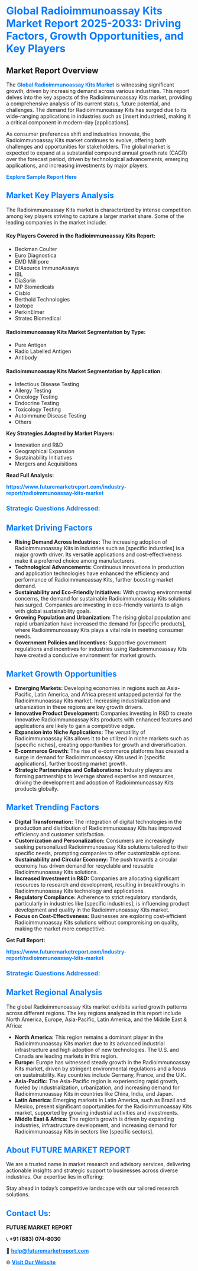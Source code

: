 <h1 style="color: #007BFF;">Global Radioimmunoassay Kits Market Report 2025-2033: Driving Factors, Growth Opportunities, and Key Players</h1>

<section id="overview">
<h2>Market Report Overview</h2>
<p>The <a href="https://www.futuremarketreport.com/industry-report/radioimmunoassay-kits-market" style="color: #007BFF; text-decoration: none;"><strong>Global Radioimmunoassay Kits Market</strong></a> is witnessing significant growth, driven by increasing demand across various industries. This report delves into the key aspects of the Radioimmunoassay Kits market, providing a comprehensive analysis of its current status, future potential, and challenges. The demand for Radioimmunoassay Kits has surged due to its wide-ranging applications in industries such as [insert industries], making it a critical component in modern-day [applications].</p>
<p>As consumer preferences shift and industries innovate, the Radioimmunoassay Kits market continues to evolve, offering both challenges and opportunities for stakeholders. The global market is expected to expand at a substantial compound annual growth rate (CAGR) over the forecast period, driven by technological advancements, emerging applications, and increasing investments by major players.</p>
</section>

<section id="overview">
<p><a href="https://www.futuremarketreport.com/request-sample/reportId=77258" style="color: #007BFF; text-decoration: none;"><strong>Explore Sample Report Here</strong></a></p>
</section>

<section id="key-players">
<h2 style="color: #007BFF;">Market Key Players Analysis</h2>
<p>The Radioimmunoassay Kits market is characterized by intense competition among key players striving to capture a larger market share. Some of the leading companies in the market include:</p>
<h4>Key Players Covered in the Radioimmunoassay Kits Report:</h4>
<ul><li>Beckman Coulter</li><li>Euro Diagnostica</li><li>EMD Millipore</li><li>DIAsource ImmunoAssays</li><li>IBL</li><li>DiaSorin</li><li>MP Biomedicals</li><li>Cisbio</li><li>Berthold Technologies</li><li>Izotope</li><li>PerkinElmer</li><li>Stratec Biomedical</li></ul>
<h4>Radioimmunoassay Kits Market Segmentation by Type:</h4>
<ul><li>Pure Antigen</li><li>Radio Labelled Antigen</li><li>Antibody</li></ul>

<h4>Radioimmunoassay Kits Market Segmentation by Application:</h4>
<ul><li>Infectious Disease Testing</li><li>Allergy Testing</li><li>Oncology Testing</li><li>Endocrine Testing</li><li>Toxicology Testing</li><li>Autoimmune Disease Testing</li><li>Others</li></ul>
<p><strong>Key Strategies Adopted by Market Players:</strong></p>
<ul>
<li>Innovation and R&D</li>
<li>Geographical Expansion</li>
<li>Sustainability Initiatives</li>
<li>Mergers and Acquisitions</li>
</ul>
</section>

<section>
<p><strong>Read Full Analysis: </strong></p><a href="https://www.futuremarketreport.com/industry-report/radioimmunoassay-kits-market" style="color: #007BFF; text-decoration: none;"><strong>https://www.futuremarketreport.com/industry-report/radioimmunoassay-kits-market</strong></a>
<h3 style="color: #007BFF;">Strategic Questions Addressed:</h3>
</section>

<section id="driving-factors">
<h2 style="color: #007BFF;">Market Driving Factors</h2>
<ul>
<li><strong>Rising Demand Across Industries:</strong> The increasing adoption of Radioimmunoassay Kits in industries such as [specific industries] is a major growth driver. Its versatile applications and cost-effectiveness make it a preferred choice among manufacturers.</li>
<li><strong>Technological Advancements:</strong> Continuous innovations in production and application technologies have enhanced the efficiency and performance of Radioimmunoassay Kits, further boosting market demand.</li>
<li><strong>Sustainability and Eco-Friendly Initiatives:</strong> With growing environmental concerns, the demand for sustainable Radioimmunoassay Kits solutions has surged. Companies are investing in eco-friendly variants to align with global sustainability goals.</li>
<li><strong>Growing Population and Urbanization:</strong> The rising global population and rapid urbanization have increased the demand for [specific products], where Radioimmunoassay Kits plays a vital role in meeting consumer needs.</li>
<li><strong>Government Policies and Incentives:</strong> Supportive government regulations and incentives for industries using Radioimmunoassay Kits have created a conducive environment for market growth.</li>
</ul>
</section>

<section id="growth-opportunities">
<h2 style="color: #007BFF;">Market Growth Opportunities</h2>
<ul>
<li><strong>Emerging Markets:</strong> Developing economies in regions such as Asia-Pacific, Latin America, and Africa present untapped potential for the Radioimmunoassay Kits market. Increasing industrialization and urbanization in these regions are key growth drivers.</li>
<li><strong>Innovative Product Development:</strong> Companies investing in R&D to create innovative Radioimmunoassay Kits products with enhanced features and applications are likely to gain a competitive edge.</li>
<li><strong>Expansion into Niche Applications:</strong> The versatility of Radioimmunoassay Kits allows it to be utilized in niche markets such as [specific niches], creating opportunities for growth and diversification.</li>
<li><strong>E-commerce Growth:</strong> The rise of e-commerce platforms has created a surge in demand for Radioimmunoassay Kits used in [specific applications], further boosting market growth.</li>
<li><strong>Strategic Partnerships and Collaborations:</strong> Industry players are forming partnerships to leverage shared expertise and resources, driving the development and adoption of Radioimmunoassay Kits products globally.</li>
</ul>
</section>

<section id="trending-factors">
<h2 style="color: #007BFF;">Market Trending Factors</h2>
<ul>
<li><strong>Digital Transformation:</strong> The integration of digital technologies in the production and distribution of Radioimmunoassay Kits has improved efficiency and customer satisfaction.</li>
<li><strong>Customization and Personalization:</strong> Consumers are increasingly seeking personalized Radioimmunoassay Kits solutions tailored to their specific needs, prompting companies to offer customizable options.</li>
<li><strong>Sustainability and Circular Economy:</strong> The push towards a circular economy has driven demand for recyclable and reusable Radioimmunoassay Kits solutions.</li>
<li><strong>Increased Investment in R&D:</strong> Companies are allocating significant resources to research and development, resulting in breakthroughs in Radioimmunoassay Kits technology and applications.</li>
<li><strong>Regulatory Compliance:</strong> Adherence to strict regulatory standards, particularly in industries like [specific industries], is influencing product development and quality in the Radioimmunoassay Kits market.</li>
<li><strong>Focus on Cost-Effectiveness:</strong> Businesses are exploring cost-efficient Radioimmunoassay Kits solutions without compromising on quality, making the market more competitive.</li>
</ul>
</section>

<section>
<p><strong>Get Full Report: </strong></p><a href="https://www.futuremarketreport.com/industry-report/radioimmunoassay-kits-market" style="color: #007BFF; text-decoration: none;"><strong>https://www.futuremarketreport.com/industry-report/radioimmunoassay-kits-market</strong></a>
<h3 style="color: #007BFF;">Strategic Questions Addressed:</h3>
</section>


<section id="regional-analysis">
<h2 style="color: #007BFF;">Market Regional Analysis</h2>
<p>The global Radioimmunoassay Kits market exhibits varied growth patterns across different regions. The key regions analyzed in this report include North America, Europe, Asia-Pacific, Latin America, and the Middle East & Africa:</p>
<ul>
<li><strong>North America:</strong> This region remains a dominant player in the Radioimmunoassay Kits market due to its advanced industrial infrastructure and high adoption of new technologies. The U.S. and Canada are leading markets in this region.</li>
<li><strong>Europe:</strong> Europe has witnessed steady growth in the Radioimmunoassay Kits market, driven by stringent environmental regulations and a focus on sustainability. Key countries include Germany, France, and the U.K.</li>
<li><strong>Asia-Pacific:</strong> The Asia-Pacific region is experiencing rapid growth, fueled by industrialization, urbanization, and increasing demand for Radioimmunoassay Kits in countries like China, India, and Japan.</li>
<li><strong>Latin America:</strong> Emerging markets in Latin America, such as Brazil and Mexico, present significant opportunities for the Radioimmunoassay Kits market, supported by growing industrial activities and investments.</li>
<li><strong>Middle East & Africa:</strong> The region’s growth is driven by expanding industries, infrastructure development, and increasing demand for Radioimmunoassay Kits in sectors like [specific sectors].</li>
</ul>
</section>

<footer>
<h2 style="color: #007BFF;">About FUTURE MARKET REPORT</h2>
<p>We are a trusted name in market research and advisory services, delivering actionable insights and strategic support to businesses across diverse industries. Our expertise lies in offering:</p>

<p>Stay ahead in today’s competitive landscape with our tailored research solutions.</p>

<h2 style="color: #007BFF;">Contact Us:</h2>
<p><strong>FUTURE MARKET REPORT</strong></p>
<p>📞 <strong>+91 (883) 074-8030</strong></p>
<p>📧 <strong><a href="mailto:help@futuremarketreport.com" style="color: #007BFF;">help@futuremarketreport.com</a></strong></p>
<p>🌐 <strong><a href="https://www.futuremarketreport.com/" style="color: #007BFF;">Visit Our Website</a></strong></p>
</footer>